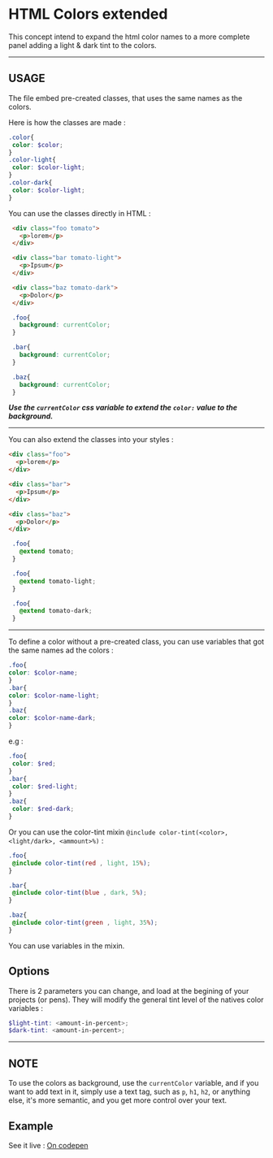 # HTML Colors extended 
 This concept intend to expand the html color names to a more complete panel adding a light & dark tint to the colors.

-------------------------------------

## USAGE
 The file embed pre-created classes, that uses the same names as the colors. 

 Here is how the classes are made : 
 ```scss
 .color{ 
  color: $color;
 }
 .color-light{ 
  color: $color-light;
 }
 .color-dark{ 
  color: $color-light;
 }
 ```

 You can use the classes directly in HTML : 
 ```html
  <div class="foo tomato">
    <p>lorem</p>
  </div>

  <div class="bar tomato-light">
    <p>Ipsum</p>
  </div>

  <div class="baz tomato-dark">
    <p>Dolor</p>
  </div>
 ```

 ```scss
  .foo{
    background: currentColor;
  }

  .bar{
    background: currentColor;
  }

  .baz{
    background: currentColor;
  }
 ```
 *__Use the `currentColor` css variable to extend the `color:` value to the background.__*


---
 You can also extend the classes into your styles : 
  ```html
  <div class="foo">
    <p>lorem</p>
  </div>

  <div class="bar">
    <p>Ipsum</p>
  </div>

  <div class="baz">
    <p>Dolor</p>
  </div>
 ```
 ```scss
  .foo{
    @extend tomato;
  }

  .foo{
    @extend tomato-light;
  }

  .foo{
    @extend tomato-dark;
  }
 ```
---
To define a color without a pre-created class, you can use variables that got the same names ad the colors : 
  ```scss
 .foo{ 
  color: $color-name;
 }
 .bar{ 
  color: $color-name-light;
 }
 .baz{ 
  color: $color-name-dark;
 }
 ```
e.g : 
 ```scss
 .foo{ 
  color: $red;
 }
 .bar{ 
  color: $red-light;
 }
 .baz{ 
  color: $red-dark;
 }
```

Or you can use the color-tint mixin `@include color-tint(<color>, <light/dark>, <ammount>%)` :
 ```scss
 .foo{ 
  @include color-tint(red , light, 15%);
 }
 
 .bar{ 
  @include color-tint(blue , dark, 5%);
 }
 
 .baz{ 
  @include color-tint(green , light, 35%);
 }
 ```

You can use variables in the mixin. 

## Options
There is 2 parameters you can change, and load at the begining of your projects (or pens). They will modify the general tint level of the natives color variables :

```scss
$light-tint: <amount-in-percent>;
$dark-tint: <amount-in-percent>;
```

-------------------------------------

## NOTE
To use the colors as background, use the `currentColor` variable, and if you want to add text in it, simply use a text tag, such as `p`, `h1`, `h2`, or anything else, it's more semantic, and you get more control over your text.

## Example
See it live : [On codepen](http://codepen.io/LukyVj/pen/Wbgjob)
